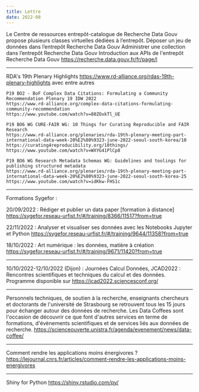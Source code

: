 ```yaml
---
title: Lettre
date: 2022-08
---
```


Le Centre de ressources entrepôt-catalogue de Recherche Data Gouv propose plusieurs classes virtuelles dédiées à l’entrepôt.
	Déposer un jeu de données dans l’entrepôt Recherche Data Gouv
	Administrer une collection dans l’entrepôt Recherche Data Gouv
	Introduction aux APIs de l'entrepôt Recherche Data Gouv
https://recherche.data.gouv.fr/fr/page/l

--------------------

RDA's 19th Plenary Highlights
https://www.rd-alliance.org/rdas-19th-plenary-highlights
avec entre autres

	P19 BO2 - BoF Complex Data Citations: Formulating a Community Recommendation Plenary 19 IDW 2022
	https://www.rd-alliance.org/complex-data-citations-formulating-community-recommendation
	https://www.youtube.com/watch?v=80ZOxkTl_UE

	P19 BO6 WG CURE-FAIR WG: 10 Things for Curating Reproducible and FAIR Research
	https://www.rd-alliance.org/plenaries/rda-19th-plenary-meeting-part-international-data-week-20%E2%80%9323-june-2022-seoul-south-korea/10
	https://curating4reproducibility.org/10things/
	https://www.youtube.com/watch?v=WXYG41PlCp8

	P19 BO6 WG Research Metadata Schemas WG: Guidelines and toolings for publishing structured metadata
	https://www.rd-alliance.org/plenaries/rda-19th-plenary-meeting-part-international-data-week-20%E2%80%9323-june-2022-seoul-south-korea-25
	https://www.youtube.com/watch?v=idKkw-FHS1c

--------------------

Formations Sygefor :

20/09/2022 : Rédiger et publier un data paper [formation à distance]
https://sygefor.reseau-urfist.fr/#/training/8366/11517?from=true

22/11/2022 : Analyser et visualiser ses données avec les Notebooks Jupyter et Python
https://sygefor.reseau-urfist.fr/#/training/9644/11358?from=true

18/10/2022 : Art numérique : les données, matière à création
https://sygefor.reseau-urfist.fr/#/training/9671/11420?from=true

--------------------
 	
10/10/2022-12/10/2022 (Dijon) : Journées Calcul Données, JCAD2022 : Rencontres scientifiques et techniques du calcul et des données.
Programme disponible sur https://jcad2022.sciencesconf.org/

--------------------

Personnels techniques, de soutien à la recherche, enseignants chercheurs et doctorants de l'université de Strasbourg se retrouvent tous les 15 jours pour échanger autour des données de recherche. Les Data Coffees sont l'occasion de découvrir ce que font d'autres services en terme de formations, d'évènements scientifiques et de services liés aux données de recherche.
https://scienceouverte.unistra.fr/agenda/evenement/news/data-coffee/

--------------------

Comment rendre les applications moins énergivores ?
https://lejournal.cnrs.fr/articles/comment-rendre-les-applications-moins-energivores

--------------------

Shiny for Python
https://shiny.rstudio.com/py/


